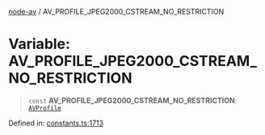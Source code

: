 [node-av](../globals.md) / AV\_PROFILE\_JPEG2000\_CSTREAM\_NO\_RESTRICTION

# Variable: AV\_PROFILE\_JPEG2000\_CSTREAM\_NO\_RESTRICTION

> `const` **AV\_PROFILE\_JPEG2000\_CSTREAM\_NO\_RESTRICTION**: [`AVProfile`](../type-aliases/AVProfile.md)

Defined in: [constants.ts:1713](https://github.com/seydx/av/blob/f8631fc881b394300b1479f511d55cf1c370a87f/src/constants/constants.ts#L1713)
